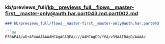 ### kb/previews_full/kb__previews_full__flows__master-first__master-only@auth.har.part043.md.part002.md

```md
### kb/previews_full/flows__master-first__master-only@auth.har.part043.md (part 002)

```md
P38AP4A/wD+AP4AAAAAAAMCAgACAQEA////AAMCAgD9/f0A/v39AAIBAgD/AAAA/
```

```

```
